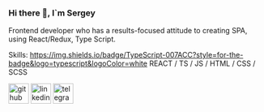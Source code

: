 ### Hi there 👋,  I`m Sergey
Frontend developer who has a results-focused attitude to creating SPA, using React/Redux, Type Script.

Skills: https://img.shields.io/badge/TypeScript-007ACC?style=for-the-badge&logo=typescript&logoColor=white REACT / TS / JS / HTML / CSS / SCSS 

[<img src='https://cdn.jsdelivr.net/npm/simple-icons@3.0.1/icons/github.svg' alt='github' height='40'>](https://github.com/https://github.com/Serjge)  [<img src='https://cdn.jsdelivr.net/npm/simple-icons@3.0.1/icons/linkedin.svg' alt='linkedin' height='40'>](https://www.linkedin.com/in/https://www.linkedin.com/in/serjge//)  [<img src='https://cdn.jsdelivr.net/npm/simple-icons@3.0.1/icons/telegram.svg' alt='telegram' height='40'>](https://t.me/Serjge)  



